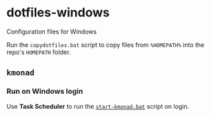 # dotfiles-windows

Configuration files for Windows

Run the `copydotfiles.bat` script to copy files from `%HOMEPATH%` into the repo's `HOMEPATH` folder.

## `kmonad`

### Run on Windows login

Use **Task Scheduler** to run the [`start-kmonad.bat`](start-kmonad.bat) script on login.
